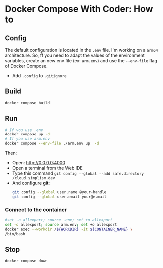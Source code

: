 # Docker Compose With Coder: How to

## Config

The default configuration is located in the `.env` file.
I'm working on a `arm64` architecture. So, ff you need to adapt the values of the environment variables, create an new env file (ex: `arm.env`) and use the `--env-file` flag of Docker Compose.

- Add `.config` to `.gitignore`


## Build
```bash
docker compose build
```

## Run
```bash
# If you use .env
docker compose up -d
# If you use arm.env
docker compose --env-file ./arm.env up  -d
```
Then: 
- Open: http://0.0.0.0:4000
- Open a terminal from the Web IDE
- Type this command `git config --global --add safe.directory /cloud.simplism.dev`
- And configure **git**:
  ```bash
  git config --global user.name @your-handle
  git config --global user.email your@e.mail
  ```

### Connect to the container
```bash
#set -o allexport; source .env; set +o allexport
set -o allexport; source arm.env; set +o allexport
docker exec --workdir /${WORKDIR} -it ${CONTAINER_NAME} \
/bin/bash
```

## Stop
```bash
docker compose down
```

